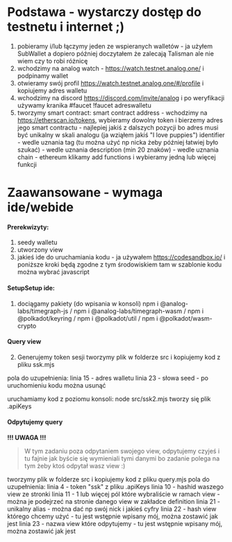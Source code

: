 # Podstawa - wystarczy dostęp do testnetu i internet ;)

1. pobieramy i/lub łączymy jeden ze wspieranych walletów - ja użyłem SubWallet a dopiero później doczytałem że zalecają Talisman ale nie wiem czy to robi różnicę
2. wchodzimy na analog watch - https://watch.testnet.analog.one/ i podpinamy wallet
3. otwieramy swój profil https://watch.testnet.analog.one/#/profile i kopiujemy adres walletu 
4. wchodzimy na discord https://discord.com/invite/analog i po weryfikacji używamy kranika #faucet !faucet adreswalletu
3. tworzymy smart contract:
smart contract address - wchodzimy na https://etherscan.io/tokens, wybieramy dowolny token i bierzemy adres jego smart contractu - najlepiej jakiś z dalszych pozycji bo adres musi być unikalny w skali analogu (ja wziąłem jakiś "I love puppies")
identifier - wedle uznania
tag (tu można użyć np nicka żeby później łatwiej było szukać) - wedle uznania
description (min 20 znaków) - wedle uznania
chain - ethereum
klikamy add functions i wybieramy jedną lub więcej funkcji

# Zaawansowane - wymaga ide/webide
#### Prerekwizyty:
1. seedy walletu
2. utworzony view
3. jakieś ide do uruchamiania kodu - ja używałem https://codesandbox.io/ i poniższe kroki będą zgodne z tym środowiskiem
   tam w szablonie kodu można wybrać javascript

#### SetupSetup ide:
1. dociągamy pakiety (do wpisania w konsoli)
   npm i @analog-labs/timegraph-js /
   npm i @analog-labs/timegraph-wasm /
   npm i @polkadot/keyring /
   npm i @polkadot/util /
   npm i @polkadot/wasm-crypto

#### Query view
2. Generujemy token sesji
tworzymy plik w folderze src i kopiujemy kod z pliku ssk.mjs

pola do uzupełnienia:
linia 15 - adres walletu
linia 23 - słowa seed - po uruchomieniu kodu można usunąć

uruchamiamy kod z poziomu konsoli:
  node src/ssk2.mjs
tworzy się plik .apiKeys

#### Odpytujemy query
**!!! UWAGA !!!**
> W tym zadaniu poza odpytaniem swojego view, odpytujemy czyjeś i tu fajnie jak byście się wymieniali tymi danymi bo zadanie polega na tym żeby ktoś odpytał wasz view :)

tworzymy plik w folderze src i kopiujemy kod z pliku query.mjs
pola do uzupełnienia:
linia 4 - token "ssk" z pliku .apiKeys
linia 10 - hashid waszego view ze stronki
linia 11 - 1 lub więcej pól które wybraliście w ramach view - można je podejrzeć na stronie danego view w zakładce definition
linia 21 - unikalny alias - można dać np swój nick i jakieś cyfry
linia 22 - hash view którego chcemy użyć - tu jest wstępnie wpisany mój, można zostawić jak jest
linia 23 - nazwa view które odpytujemy - tu jest wstępnie wpisany mój, można zostawić jak jest
